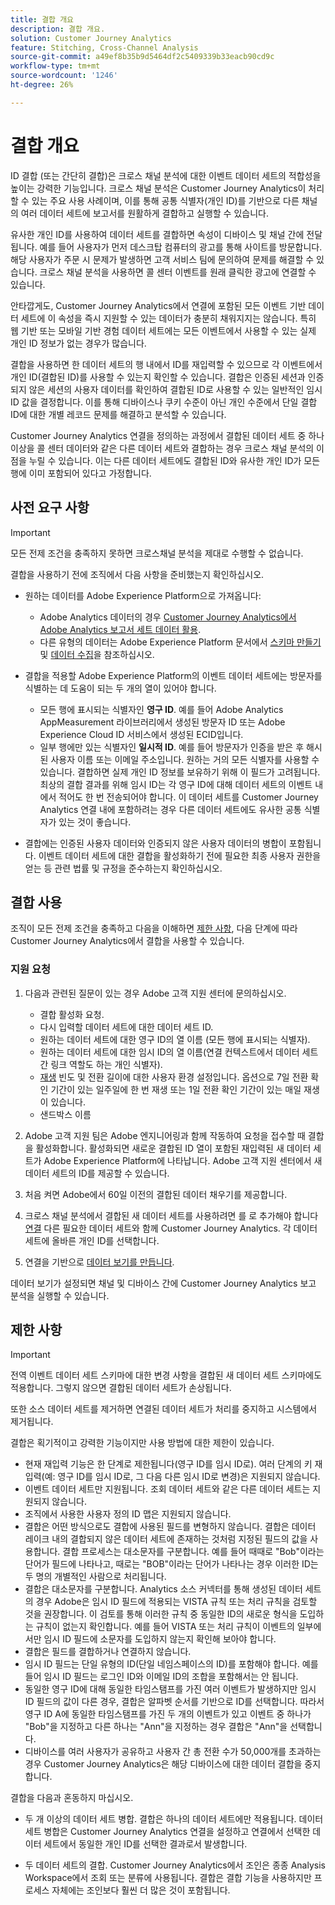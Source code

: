 ```yaml
---
title: 결합 개요
description: 결합 개요.
solution: Customer Journey Analytics
feature: Stitching, Cross-Channel Analysis
source-git-commit: a49ef8b35b9d5464df2c5409339b33eacb90cd9c
workflow-type: tm+mt
source-wordcount: '1246'
ht-degree: 26%

---
```


# 결합 개요

ID 결합 (또는 간단히 결합)은 크로스 채널 분석에 대한 이벤트 데이터 세트의 적합성을 높이는 강력한 기능입니다. 크로스 채널 분석은 Customer Journey Analytics이 처리할 수 있는 주요 사용 사례이며, 이를 통해 공통 식별자(개인 ID)를 기반으로 다른 채널의 여러 데이터 세트에 보고서를 원활하게 결합하고 실행할 수 있습니다.

유사한 개인 ID를 사용하여 데이터 세트를 결합하면 속성이 디바이스 및 채널 간에 전달됩니다. 예를 들어 사용자가 먼저 데스크탑 컴퓨터의 광고를 통해 사이트를 방문합니다. 해당 사용자가 주문 시 문제가 발생하면 고객 서비스 팀에 문의하여 문제를 해결할 수 있습니다. 크로스 채널 분석을 사용하면 콜 센터 이벤트를 원래 클릭한 광고에 연결할 수 있습니다.

안타깝게도, Customer Journey Analytics에서 연결에 포함된 모든 이벤트 기반 데이터 세트에 이 속성을 즉시 지원할 수 있는 데이터가 충분히 채워지지는 않습니다. 특히 웹 기반 또는 모바일 기반 경험 데이터 세트에는 모든 이벤트에서 사용할 수 있는 실제 개인 ID 정보가 없는 경우가 많습니다.

결합을 사용하면 한 데이터 세트의 행 내에서 ID를 재입력할 수 있으므로 각 이벤트에서 개인 ID(결합된 ID)를 사용할 수 있는지 확인할 수 있습니다. 결합은 인증된 세션과 인증되지 않은 세션의 사용자 데이터를 확인하여 결합된 ID로 사용할 수 있는 일반적인 임시 ID 값을 결정합니다. 이를 통해 디바이스나 쿠키 수준이 아닌 개인 수준에서 단일 결합 ID에 대한 개별 레코드 문제를 해결하고 분석할 수 있습니다.

Customer Journey Analytics 연결을 정의하는 과정에서 결합된 데이터 세트 중 하나 이상을 콜 센터 데이터와 같은 다른 데이터 세트와 결합하는 경우 크로스 채널 분석의 이점을 누릴 수 있습니다. 이는 다른 데이터 세트에도 결합된 ID와 유사한 개인 ID가 모든 행에 이미 포함되어 있다고 가정합니다.


## 사전 요구 사항

>[!IMPORTANT]
>
>모든 전제 조건을 충족하지 못하면 크로스채널 분석을 제대로 수행할 수 없습니다.

결합을 사용하기 전에 조직에서 다음 사항을 준비했는지 확인하십시오.

* 원하는 데이터를 Adobe Experience Platform으로 가져옵니다:

   * Adobe Analytics 데이터의 경우 [Customer Journey Analytics에서 Adobe Analytics 보고서 세트 데이터 활용](/help/getting-started/aa-vs-cja/aa-data-in-cja.md).
   * 다른 유형의 데이터는 Adobe Experience Platform 문서에서 [스키마 만들기](https://experienceleague.adobe.com/docs/experience-platform/xdm/tutorials/create-schema-ui.html?lang=ko-KR) 및 [데이터 수집](https://experienceleague.adobe.com/docs/experience-platform/ingestion/home.html?lang=ko-KR)을 참조하십시오.

* 결합을 적용할 Adobe Experience Platform의 이벤트 데이터 세트에는 방문자를 식별하는 데 도움이 되는 두 개의 열이 있어야 합니다.

   * 모든 행에 표시되는 식별자인 **영구 ID**. 예를 들어 Adobe Analytics AppMeasurement 라이브러리에서 생성된 방문자 ID 또는 Adobe Experience Cloud ID 서비스에서 생성된 ECID입니다.
   * 일부 행에만 있는 식별자인 **일시적 ID**. 예를 들어 방문자가 인증을 받은 후 해시된 사용자 이름 또는 이메일 주소입니다. 원하는 거의 모든 식별자를 사용할 수 있습니다. 결합하면 실제 개인 ID 정보를 보유하기 위해 이 필드가 고려됩니다. 최상의 결합 결과를 위해 임시 ID는 각 영구 ID에 대해 데이터 세트의 이벤트 내에서 적어도 한 번 전송되어야 합니다.
이 데이터 세트를 Customer Journey Analytics 연결 내에 포함하려는 경우 다른 데이터 세트에도 유사한 공통 식별자가 있는 것이 좋습니다.

* 결합에는 인증된 사용자 데이터와 인증되지 않은 사용자 데이터의 병합이 포함됩니다. 이벤트 데이터 세트에 대한 결합을 활성화하기 전에 필요한 최종 사용자 권한을 얻는 등 관련 법률 및 규정을 준수하는지 확인하십시오.


## 결합 사용

조직이 모든 전제 조건을 충족하고 다음을 이해하면 [제한 사항](#limitations), 다음 단계에 따라 Customer Journey Analytics에서 결합을 사용할 수 있습니다.

### 지원 요청

1. 다음과 관련된 질문이 있는 경우 Adobe 고객 지원 센터에 문의하십시오.

   * 결합 활성화 요청.
   * 다시 입력할 데이터 세트에 대한 데이터 세트 ID.
   * 원하는 데이터 세트에 대한 영구 ID의 열 이름 (모든 행에 표시되는 식별자).
   * 원하는 데이터 세트에 대한 임시 ID의 열 이름(연결 컨텍스트에서 데이터 세트 간 링크 역할도 하는 개인 식별자).
   * [재생](explained.md) 빈도 및 전환 길이에 대한 사용자 환경 설정입니다. 옵션으로 7일 전환 확인 기간이 있는 일주일에 한 번 재생 또는 1일 전환 확인 기간이 있는 매일 재생이 있습니다.
   * 샌드박스 이름


2. Adobe 고객 지원 팀은 Adobe 엔지니어링과 함께 작동하여 요청을 접수할 때 결합을 활성화합니다. 활성화되면 새로운 결합된 ID 열이 포함된 재입력된 새 데이터 세트가 Adobe Experience Platform에 나타납니다. Adobe 고객 지원 센터에서 새 데이터 세트의 ID를 제공할 수 있습니다.

3. 처음 켜면 Adobe에서 60일 이전의 결합된 데이터 채우기를 제공합니다.

4. 크로스 채널 분석에서 결합된 새 데이터 세트를 사용하려면 를 로 추가해야 합니다 [연결](../connections/overview.md) 다른 필요한 데이터 세트와 함께 Customer Journey Analytics. 각 데이터 세트에 올바른 개인 ID를 선택합니다.

5. 연결을 기반으로 [데이터 보기를 만듭니다](/help/data-views/create-dataview.md).

<!-- To do: Paragraph on backfill once product and marketing determine the best way forward. -->

데이터 보기가 설정되면 채널 및 디바이스 간에 Customer Journey Analytics 보고 분석을 실행할 수 있습니다.

<!-- Uncomment once stitching UI is available (for limited testing)..

### Do It Yourself

|Positive|[!BADGE New Feature]{type=Positive before-title="false"}|

{{release-limited-testing-section}}

Alternatively, you can set up and use stitching through the Customer Journey Analytics user interface:

1. Go to the [Create and manage stitched datasets](stitching-ui.md) and follow steps to rekey your dataset.

2. [Create a connection](/help/connections/create-connection.md) in Customer Journey Analytics using the newly generated dataset and any other datasets that you want to include. Choose the correct person ID for each dataset.

3. [Create a connection](/help/connections/create-connection.md) in Customer Journey Analytics using the newly generated dataset and any other datasets that you want to include. Choose the correct person ID for each dataset.
   
4. [Create a data view](/help/data-views/create-dataview.md) based on the connection.

Once the data view is set up, the cross-channel analysis in Customer Journey Analytics is just like any other analysis in Customer Journey Analytics, except now the data operates across channels and devices.

-->


## 제한 사항

>[!IMPORTANT]
>
>전역 이벤트 데이터 세트 스키마에 대한 변경 사항을 결합된 새 데이터 세트 스키마에도 적용합니다. 그렇지 않으면 결합된 데이터 세트가 손상됩니다.
>
>또한 소스 데이터 세트를 제거하면 연결된 데이터 세트가 처리를 중지하고 시스템에서 제거됩니다.

결합은 획기적이고 강력한 기능이지만 사용 방법에 대한 제한이 있습니다.

* 현재 재입력 기능은 한 단계로 제한됩니다(영구 ID를 임시 ID로). 여러 단계의 키 재입력(예: 영구 ID를 임시 ID로, 그 다음 다른 임시 ID로 변경)은 지원되지 않습니다.
* 이벤트 데이터 세트만 지원됩니다. 조회 데이터 세트와 같은 다른 데이터 세트는 지원되지 않습니다.
* 조직에서 사용한 사용자 정의 ID 맵은 지원되지 않습니다.
* 결합은 어떤 방식으로도 결합에 사용된 필드를 변형하지 않습니다. 결합은 데이터 레이크 내의 결합되지 않은 데이터 세트에 존재하는 것처럼 지정된 필드의 값을 사용합니다. 결합 프로세스는 대소문자를 구분합니다. 예를 들어 때때로 &quot;Bob&quot;이라는 단어가 필드에 나타나고, 때로는 &quot;BOB&quot;이라는 단어가 나타나는 경우 이러한 ID는 두 명의 개별적인 사람으로 처리됩니다.
* 결합은 대소문자를 구분합니다. Analytics 소스 커넥터를 통해 생성된 데이터 세트의 경우 Adobe은 임시 ID 필드에 적용되는 VISTA 규칙 또는 처리 규칙을 검토할 것을 권장합니다. 이 검토를 통해 이러한 규칙 중 동일한 ID의 새로운 형식을 도입하는 규칙이 없는지 확인합니다. 예를 들어 VISTA 또는 처리 규칙이 이벤트의 일부에서만 임시 ID 필드에 소문자를 도입하지 않는지 확인해 보아야 합니다.
* 결합은 필드를 결합하거나 연결하지 않습니다.
* 임시 ID 필드는 단일 유형의 ID(단일 네임스페이스의 ID)를 포함해야 합니다. 예를 들어 임시 ID 필드는 로그인 ID와 이메일 ID의 조합을 포함해서는 안 됩니다.
* 동일한 영구 ID에 대해 동일한 타임스탬프를 가진 여러 이벤트가 발생하지만 임시 ID 필드의 값이 다른 경우, 결합은 알파벳 순서를 기반으로 ID를 선택합니다. 따라서 영구 ID A에 동일한 타임스탬프를 가진 두 개의 이벤트가 있고 이벤트 중 하나가 &quot;Bob&quot;을 지정하고 다른 하나는 &quot;Ann&quot;을 지정하는 경우 결합은 &quot;Ann&quot;을 선택합니다.
* 디바이스를 여러 사용자가 공유하고 사용자 간 총 전환 수가 50,000개를 초과하는 경우 Customer Journey Analytics은 해당 디바이스에 대한 데이터 결합을 중지합니다.

결합을 다음과 혼동하지 마십시오.

* 두 개 이상의 데이터 세트 병합. 결합은 하나의 데이터 세트에만 적용됩니다. 데이터 세트 병합은 Customer Journey Analytics 연결을 설정하고 연결에서 선택한 데이터 세트에서 동일한 개인 ID를 선택한 결과로서 발생합니다.

* 두 데이터 세트의 결합. Customer Journey Analytics에서 조인은 종종 Analysis Workspace에서 조회 또는 분류에 사용됩니다. 결합은 결합 기능을 사용하지만 프로세스 자체에는 조인보다 훨씬 더 많은 것이 포함됩니다.

